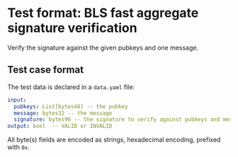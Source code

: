 # Test format: BLS fast aggregate signature verification

Verify the signature against the given pubkeys and one message.

## Test case format

The test data is declared in a `data.yaml` file:

```yaml
input:
  pubkeys: List[bytes48] -- the pubkey
  message: bytes32 -- the message
  signature: bytes96 -- the signature to verify against pubkeys and message
output: bool  -- VALID or INVALID
```

All byte(s) fields are encoded as strings, hexadecimal encoding, prefixed with `0x`.
